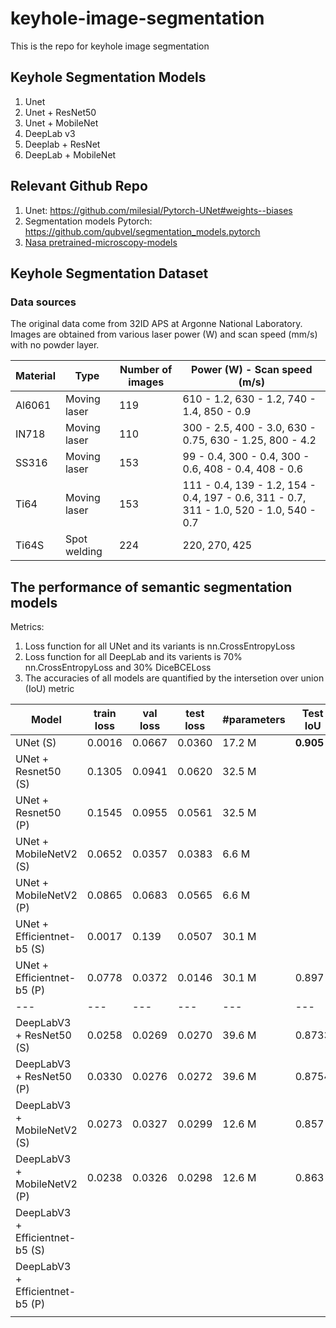 # keyhole-image-segmentation
This is the repo for keyhole image segmentation

## Keyhole Segmentation Models
1. Unet
2. Unet + ResNet50
3. Unet + MobileNet
5. DeepLab v3
6. Deeplab + ResNet 
7. DeepLab + MobileNet

## Relevant Github Repo
1. Unet: https://github.com/milesial/Pytorch-UNet#weights--biases
2. Segmentation models Pytorch: https://github.com/qubvel/segmentation_models.pytorch
3. [Nasa pretrained-microscopy-models](https://github.com/nasa/pretrained-microscopy-models)

## Keyhole Segmentation Dataset
### Data sources
The original data come from 32ID APS at Argonne National Laboratory. Images are obtained from various laser power (W) and scan speed (mm/s) with no powder layer.

Material | Type  | Number of images | Power (W) - Scan speed (m/s)
--- | --- | --- | ---
Al6061 | Moving laser | 119 | 610 - 1.2, 630 - 1.2, 740 - 1.4, 850 - 0.9
IN718  | Moving laser | 110 | 300 - 2.5, 400 - 3.0, 630 - 0.75, 630 - 1.25, 800 - 4.2
SS316  | Moving laser | 153 | 99 - 0.4, 300 - 0.4, 300 - 0.6, 408 - 0.4, 408 - 0.6
Ti64   | Moving laser | 153 | 111 - 0.4, 139 - 1.2, 154 - 0.4, 197 - 0.6, 311 - 0.7, 311 - 1.0,  520 - 1.0, 540 - 0.7
Ti64S  | Spot welding | 224 | 220, 270, 425

## The performance of semantic segmentation models
Metrics:
1. Loss function for all UNet and its variants is nn.CrossEntropyLoss
2. Loss function for all DeepLab and its varients is 70% nn.CrossEntropyLoss and 30% DiceBCELoss
3. The accuracies of all models are quantified by the intersetion over union (IoU) metric

| Model | train loss | val loss | test loss | #parameters | Test IoU |
| --- | --- | --- | --- | --- | --- |
| UNet (S) | 0.0016 | 0.0667 | 0.0360 | 17.2 M | **0.905** |
| UNet + Resnet50 (S) | 0.1305 | 0.0941 | 0.0620 | 32.5 M |  |
| UNet + Resnet50 (P) | 0.1545 | 0.0955 | 0.0561 | 32.5 M |  |
| UNet + MobileNetV2 (S) | 0.0652 | 0.0357 | 0.0383 | 6.6 M |  |
| UNet + MobileNetV2 (P) | 0.0865 | 0.0683 | 0.0565 | 6.6 M |  |
| UNet + Efficientnet-b5 (S) | 0.0017 | 0.139 | 0.0507 | 30.1 M |  |
| UNet + Efficientnet-b5 (P)| 0.0778 | 0.0372 | 0.0146 | 30.1 M | 0.897 |
| --- | --- | --- | --- | --- | --- |
| DeepLabV3 + ResNet50 (S) | 0.0258 | 0.0269 | 0.0270 | 39.6 M | 0.8733 |
| DeepLabV3 + ResNet50 (P) | 0.0330 | 0.0276 | 0.0272 | 39.6 M | 0.8754 |
| DeepLabV3 + MobileNetV2 (S) | 0.0273 | 0.0327 | 0.0299 | 12.6 M | 0.857 |
| DeepLabV3 + MobileNetV2 (P) | 0.0238 | 0.0326 | 0.0298 | 12.6 M | 0.863 |
| DeepLabV3 + Efficientnet-b5 (S) | | | | | |
| DeepLabV3 + Efficientnet-b5 (P) | | | | | |
|  |  |  |  |  |  |